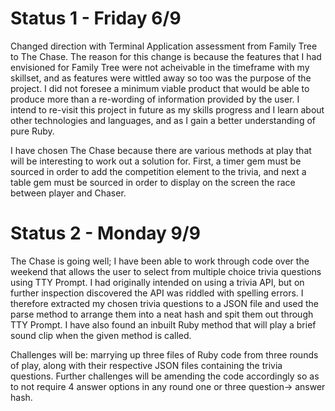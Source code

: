 # Status 1 - Friday 6/9

Changed direction with Terminal Application assessment from Family Tree to The Chase. The reason for this change is because the features that I had envisioned for Family Tree were not acheivable in the timeframe with my skillset, and as features were wittled away so too was the purpose of the project. I did not foresee a minimum viable product that would be able to produce more than a re-wording of information provided by the user. I intend to re-visit this project in future as my skills progress and I learn about other technologies and languages, and as I gain a better understanding of pure Ruby.

I have chosen The Chase because there are various methods at play that will be interesting to work out a solution for. First, a timer gem must be sourced in order to add the competition element to the trivia, and next a table gem must be sourced in order to display on the screen the race between player and Chaser.

# Status 2 - Monday 9/9 

The Chase is going well; I have been able to work through code over the weekend that allows the user to select from multiple choice trivia questions using TTY Prompt. I had originally intended on using a trivia API, but on further inspection discovered the API was riddled with spelling errors. I therefore extracted my chosen trivia questions to a JSON file and used the parse method to arrange them into a neat hash and spit them out through TTY Prompt. I have also found an inbuilt Ruby method that will play a brief sound clip when the given method is called.

Challenges will be: marrying up three files of Ruby code from three rounds of play, along with their respective JSON files containing the trivia questions. Further challenges will be amending the code accordingly so as to not require 4 answer options in any round one or three question-> answer hash.
